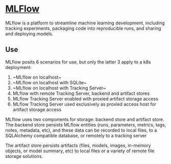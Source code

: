 # [MLFlow](https://mlflow.org/docs/latest/index.html)

MLflow is a platform to streamline machine learning development,
including tracking experiments, packaging code into reproducible runs, and sharing and deploying models.

## Use

MLflow posits 6 scenarios for use, but only the latter 3 apply to a k8s deployment:

1. ~MLflow on localhost~
2. ~MLflow on localhost with SQLite~
3. ~MLflow on localhost with Tracking Server~
4. MLflow with remote Tracking Server, backend and artifact stores
5. MLflow Tracking Server enabled with proxied artifact storage access
6. MLflow Tracking Server used exclusively as proxied access host for artifact storage access

MLflow uses two components for storage: backend store and artifact store.
The backend store persists MLflow entities (runs, parameters, metrics, tags, notes, metadata, etc),
and these data can be recorded to local files, to a SQLAlchemy compatible database, or remotely to a tracking server

The artifact store persists artifacts (files, models, images, in-memory objects, or model summary, etc)
to local files or a variety of remote file storage solutions.
